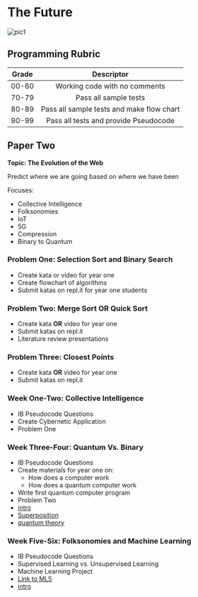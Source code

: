 # The Future
![pic1](https://encrypted-tbn0.gstatic.com/images?q=tbn:ANd9GcQFmDo34SYhInmz8BPAniCOvd2V3OBRyXtU5AavPAadxDTOhRnV8w)

## Programming Rubric

| Grade         | Descriptor                                |
| ------------- |:------------------------------------------:
| 00-60         | Working code with no comments             |
| 70-79         | Pass all sample tests                     |  
| 80-89         | Pass all sample tests and make flow chart |
| 90-99         | Pass all tests and provide Pseudocode     |    


## Paper Two
**Topic: The Evolution of the Web**

Predict where we are going based on where we have been

Focuses:
- Collective Intelligence
- Folksonomies
- IoT
- 5G
- Compression
- Binary to Quantum

### Problem One: Selection Sort and Binary Search

- Create kata or video for year one
- Create flowchart of algorithms
- Submit katas on repl.it for year one students

### Problem Two: Merge Sort OR Quick Sort

- Create kata **OR** video for year one
- Submit katas on repl.it
- Literature review presentations

### Problem Three: Closest Points
- Create kata **OR** video for year one
- Submit katas on repl.it

### Week One-Two: Collective Intelligence
- IB Pseudocode Questions
- Create Cybernetic Application
- Problem One


### Week Three-Four: Quantum Vs. Binary
- IB Pseudocode Questions
- Create materials for year one on:
  - How does a computer work
  - How does a quantum computer work
- Write first quantum computer program
- Problem Two
- [intro](https://www.youtube.com/watch?v=pi7YwxxZQ5A)
- [Superposition](https://www.youtube.com/watch?v=p-MNSLsjjdo)
- [quantum theory](https://www.youtube.com/watch?v=7UwigY4SjKY)

### Week Five-Six: Folksonomies and Machine Learning
- IB Pseudocode Questions
- Supervised Learning vs. Unsupervised Learning
- Machine Learning Project
- [Link to ML5](https://ml5js.org/)
- [intro](https://www.youtube.com/watch?v=qv6UVOQ0F44)
